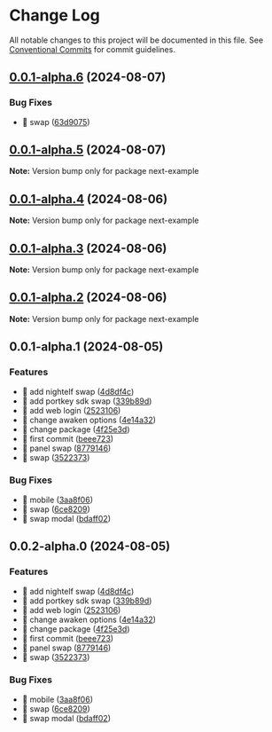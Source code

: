 # Change Log

All notable changes to this project will be documented in this file.
See [Conventional Commits](https://conventionalcommits.org) for commit guidelines.

## [0.0.1-alpha.6](https://github.com/Ian-potter/portkey-trader/compare/v0.0.1-alpha.5...v0.0.1-alpha.6) (2024-08-07)

### Bug Fixes

- 🐛 swap ([63d9075](https://github.com/Ian-potter/portkey-trader/commit/63d9075918a4c160588501387ecd5f2634cd8c5a))

## [0.0.1-alpha.5](https://github.com/Ian-potter/portkey-trader/compare/v0.0.1-alpha.4...v0.0.1-alpha.5) (2024-08-07)

**Note:** Version bump only for package next-example

## [0.0.1-alpha.4](https://github.com/Ian-potter/portkey-trader/compare/v0.0.1-alpha.3...v0.0.1-alpha.4) (2024-08-06)

**Note:** Version bump only for package next-example

## [0.0.1-alpha.3](https://github.com/Ian-potter/portkey-trader/compare/v0.0.1-alpha.2...v0.0.1-alpha.3) (2024-08-06)

**Note:** Version bump only for package next-example

## [0.0.1-alpha.2](https://github.com/Ian-potter/portkey-trader/compare/v0.0.1-alpha.1...v0.0.1-alpha.2) (2024-08-06)

**Note:** Version bump only for package next-example

## 0.0.1-alpha.1 (2024-08-05)

### Features

- 🎸 add nightelf swap ([4d8df4c](https://github.com/Ian-potter/portkey-trader/commit/4d8df4c6a7c3b9c2759cb4082297d47cc2f0b44d))
- 🎸 add portkey sdk swap ([339b89d](https://github.com/Ian-potter/portkey-trader/commit/339b89d58957ecc7e50b83986a986f78d609b47b))
- 🎸 add web login ([2523106](https://github.com/Ian-potter/portkey-trader/commit/252310613bb12880953755b61616c6702d051a71))
- 🎸 change awaken options ([4e14a32](https://github.com/Ian-potter/portkey-trader/commit/4e14a32c58a0aa9c79ed5708e81b332c1d50c1c3))
- 🎸 change package ([4f25e3d](https://github.com/Ian-potter/portkey-trader/commit/4f25e3df5c173f61730338b3b35561f898353414))
- 🎸 first commit ([beee723](https://github.com/Ian-potter/portkey-trader/commit/beee7233c296336ad32bb3ff5f3d7f01013aa57c))
- 🎸 panel swap ([8779146](https://github.com/Ian-potter/portkey-trader/commit/8779146e5b56e999e749accaf18a59b970c641b6))
- 🎸 swap ([3522373](https://github.com/Ian-potter/portkey-trader/commit/3522373ed388cc9afc030568506658e07e9c775f))

### Bug Fixes

- 🐛 mobile ([3aa8f06](https://github.com/Ian-potter/portkey-trader/commit/3aa8f06af062211bb34c7ed90c3434be789e9e1f))
- 🐛 swap ([6ce8209](https://github.com/Ian-potter/portkey-trader/commit/6ce8209c7f6fb48d1237776ef4881866bda3c01b))
- 🐛 swap modal ([bdaff02](https://github.com/Ian-potter/portkey-trader/commit/bdaff02fa10275fae64137da6847b67afc782df6))

## 0.0.2-alpha.0 (2024-08-05)

### Features

- 🎸 add nightelf swap ([4d8df4c](https://github.com/Ian-potter/portkey-trader/commit/4d8df4c6a7c3b9c2759cb4082297d47cc2f0b44d))
- 🎸 add portkey sdk swap ([339b89d](https://github.com/Ian-potter/portkey-trader/commit/339b89d58957ecc7e50b83986a986f78d609b47b))
- 🎸 add web login ([2523106](https://github.com/Ian-potter/portkey-trader/commit/252310613bb12880953755b61616c6702d051a71))
- 🎸 change awaken options ([4e14a32](https://github.com/Ian-potter/portkey-trader/commit/4e14a32c58a0aa9c79ed5708e81b332c1d50c1c3))
- 🎸 change package ([4f25e3d](https://github.com/Ian-potter/portkey-trader/commit/4f25e3df5c173f61730338b3b35561f898353414))
- 🎸 first commit ([beee723](https://github.com/Ian-potter/portkey-trader/commit/beee7233c296336ad32bb3ff5f3d7f01013aa57c))
- 🎸 panel swap ([8779146](https://github.com/Ian-potter/portkey-trader/commit/8779146e5b56e999e749accaf18a59b970c641b6))
- 🎸 swap ([3522373](https://github.com/Ian-potter/portkey-trader/commit/3522373ed388cc9afc030568506658e07e9c775f))

### Bug Fixes

- 🐛 mobile ([3aa8f06](https://github.com/Ian-potter/portkey-trader/commit/3aa8f06af062211bb34c7ed90c3434be789e9e1f))
- 🐛 swap ([6ce8209](https://github.com/Ian-potter/portkey-trader/commit/6ce8209c7f6fb48d1237776ef4881866bda3c01b))
- 🐛 swap modal ([bdaff02](https://github.com/Ian-potter/portkey-trader/commit/bdaff02fa10275fae64137da6847b67afc782df6))
